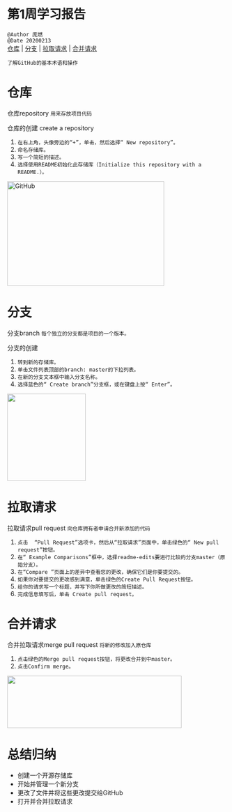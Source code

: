 # 第1周学习报告  
`@Author 庞燃`         
`@Date 20200213`    
[仓库](#1) | [分支](#2) | [拉取请求](#3) | [合并请求](#4)  

`了解GitHub的基本术语和操作`

# <a id='1'>仓库</a>
仓库repository  `用来存放项目代码`

仓库的创建 create a repository  
1. `在右上角，头像旁边的“+”，单击，然后选择“ New repository”。`
2. `命名存储库。`
3. `写一个简短的描述。`
4. `选择使用README初始化此存储库（Initialize this repository with a README.）。`
<img src="https://guides.github.com/activities/hello-world/create-new-repo.png" alt="GitHub"  width="360" height="240" />

# <a id='2'>分支</a>
分支branch  `每个独立的分支都是项目的一个版本。`   

分支的创建
1. `转到新的存储库。`
2. `单击文件列表顶部的branch: master的下拉列表。`
3. `在新的分支文本框中输入分支名称。`
4. `选择蓝色的“ Create branch”分支框，或在键盘上按“ Enter”。`
<img src="https://guides.github.com/activities/hello-world/readme-edits.gif"  width="180" height="200" />

# <a id='3'>拉取请求</a>
拉取请求pull request  `向仓库拥有者申请合并新添加的代码`
1. `点击  “Pull Request”选项卡，然后从“拉取请求”页面中，单击绿色的“ New pull request”按钮。`
2. `在“ Example Comparisons”框中，选择readme-edits要进行比较的分支master（原始分支）。`
3. `在“Compare ”页面上的差异中查看您的更改，确保它们是你要提交的。`
4. `如果你对要提交的更改感到满意，单击绿色的Create Pull Request按钮。`
5. `给你的请求写一个标题，并写下你所做更改的简短描述。`
6. `完成信息填写后，单击 Create pull request。`

# <a id='4'>合并请求</a>
合并拉取请求merge pull request  `将新的修改加入原仓库`
1. `点击绿色的Merge pull request按钮，将更改合并到中master。`
2. `点击Confirm merge。`
<img src="https://guides.github.com/activities/hello-world/merge-button.png"  width="400" height="120" />



# 总结归纳
* 创建一个开源存储库
* 开始并管理一个新分支
* 更改了文件并将这些更改提交给GitHub
* 打开并合并拉取请求
